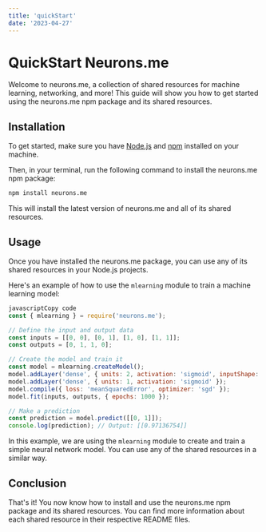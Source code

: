 ```yaml
---
title: 'quickStart'
date: '2023-04-27'
---
```


# QuickStart Neurons.me

Welcome to neurons.me, a collection of shared resources for machine learning, networking, and more! This guide will show you how to get started using the neurons.me npm package and its shared resources.

## Installation

To get started, make sure you have [Node.js](https://nodejs.org/en/) and [npm](https://www.npmjs.com/) installed on your machine.

Then, in your terminal, run the following command to install the neurons.me npm package:

```bash
npm install neurons.me
```

This will install the latest version of neurons.me and all of its shared resources.

## Usage

Once you have installed the neurons.me package, you can use any of its shared resources in your Node.js projects.

Here's an example of how to use the `mlearning` module to train a machine learning model:

```javascript
javascriptCopy code
const { mlearning } = require('neurons.me');

// Define the input and output data
const inputs = [[0, 0], [0, 1], [1, 0], [1, 1]];
const outputs = [0, 1, 1, 0];

// Create the model and train it
const model = mlearning.createModel();
model.addLayer('dense', { units: 2, activation: 'sigmoid', inputShape: [2] });
model.addLayer('dense', { units: 1, activation: 'sigmoid' });
model.compile({ loss: 'meanSquaredError', optimizer: 'sgd' });
model.fit(inputs, outputs, { epochs: 1000 });

// Make a prediction
const prediction = model.predict([[0, 1]]);
console.log(prediction); // Output: [[0.97136754]]
```

In this example, we are using the `mlearning` module to create and train a simple neural network model. You can use any of the shared resources in a similar way.

## Conclusion

That's it! You now know how to install and use the neurons.me npm package and its shared resources. You can find more information about each shared resource in their respective README files.